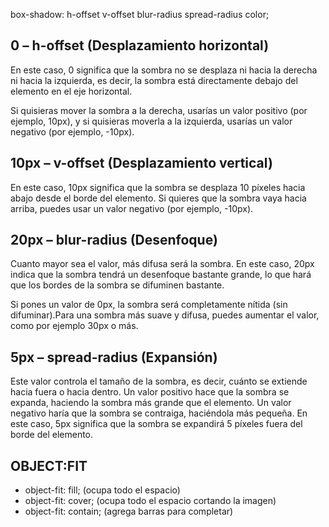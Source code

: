 box-shadow: h-offset v-offset blur-radius spread-radius color;


<!-- box-shadow: 0 10px 20px 5px rgba(0, 0, 0, 0.2); -->

## 0 – h-offset (Desplazamiento horizontal)
En este caso, 0 significa que la sombra no se desplaza ni hacia la derecha ni hacia la izquierda, es decir, la sombra está directamente debajo del elemento en el eje horizontal.

Si quisieras mover la sombra a la derecha, usarías un valor positivo (por ejemplo, 10px), y si quisieras moverla a la izquierda, usarías un valor negativo (por ejemplo, -10px).




## 10px – v-offset (Desplazamiento vertical)
En este caso, 10px significa que la sombra se desplaza 10 píxeles hacia abajo desde el borde del elemento.
Si quieres que la sombra vaya hacia arriba, puedes usar un valor negativo (por ejemplo, -10px).




<!--  -->
## 20px – blur-radius (Desenfoque)
Cuanto mayor sea el valor, más difusa será la sombra. En este caso, 20px indica que la sombra tendrá un desenfoque bastante grande, lo que hará que los bordes de la sombra se difuminen bastante.

Si pones un valor de 0px, la sombra será completamente nítida (sin difuminar).Para una sombra más suave y difusa, puedes aumentar el valor, como por ejemplo 30px o más.



## 5px – spread-radius (Expansión)
Este valor controla el tamaño de la sombra, es decir, cuánto se extiende hacia fuera o hacia dentro.
Un valor positivo hace que la sombra se expanda, haciendo la sombra más grande que el elemento.
Un valor negativo haría que la sombra se contraiga, haciéndola más pequeña.
En este caso, 5px significa que la sombra se expandirá 5 píxeles fuera del borde del elemento.




<!--  -->
## OBJECT:FIT
- object-fit: fill; (ocupa todo el espacio)
- object-fit: cover; (ocupa todo el espacio cortando la imagen)
- object-fit: contain; (agrega barras para completar)